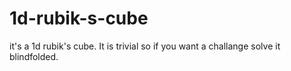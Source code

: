 # 1d-rubik-s-cube
it's a 1d rubik's cube. It is trivial so if you want a challange solve it blindfolded.
